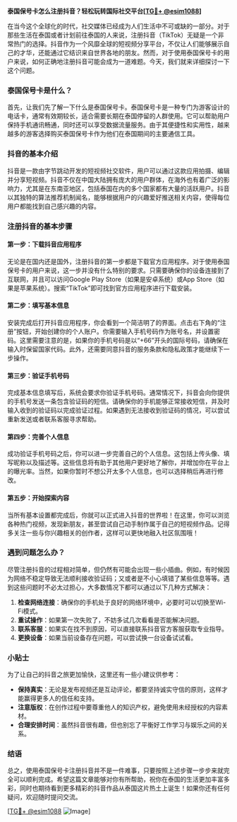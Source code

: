 **泰国保号卡怎么注册抖音？轻松玩转国际社交平台[[TG💪+ @esim1088](https://t.me/s/esim1088)]**

在当今这个全球化的时代，社交媒体已经成为人们生活中不可或缺的一部分。对于那些生活在泰国或者计划前往泰国的人来说，注册抖音（TikTok）无疑是一个非常热门的选择。抖音作为一个风靡全球的短视频分享平台，不仅让人们能够展示自己的才华，还能通过它结识来自世界各地的朋友。然而，对于使用泰国保号卡的用户来说，如何正确地注册抖音可能会成为一道难题。今天，我们就来详细探讨一下这个问题。

### 泰国保号卡是什么？

首先，让我们先了解一下什么是泰国保号卡。泰国保号卡是一种专门为游客设计的电话卡，通常有效期较长，适合需要长期在泰国停留的人群使用。它可以帮助用户保持手机通讯畅通，同时还可以享受数据流量服务。由于其便捷性和实用性，越来越多的游客选择购买泰国保号卡作为他们在泰国期间的主要通信工具。

### 抖音的基本介绍

抖音是一款由字节跳动开发的短视频社交软件，用户可以通过这款应用拍摄、编辑并分享短视频。抖音不仅在中国大陆拥有庞大的用户群体，在海外也有着广泛的影响力，尤其是在东南亚地区，包括泰国在内的多个国家都有大量的活跃用户。抖音以其独特的算法推荐机制闻名，能够根据用户的兴趣爱好推送相关内容，使得每位用户都能找到自己感兴趣的内容。

### 注册抖音的基本步骤

#### 第一步：下载抖音应用程序

无论是在国内还是国外，注册抖音的第一步都是下载官方应用程序。对于使用泰国保号卡的用户来说，这一步并没有什么特别的要求。只需要确保你的设备连接到了互联网，并且可以访问Google Play Store（如果是安卓系统）或App Store（如果是苹果系统）。搜索“TikTok”即可找到官方应用程序进行下载安装。

#### 第二步：填写基本信息

安装完成后打开抖音应用程序，你会看到一个简洁明了的界面。点击右下角的“注册”按钮，开始创建你的个人账户。你需要输入手机号码作为账号名，并设置密码。这里需要注意的是，如果你的手机号码是以“+66”开头的国际号码，请确保在输入时保留国家代码。此外，还需要同意抖音的服务条款和隐私政策才能继续下一步操作。

#### 第三步：验证手机号码

完成基本信息填写后，系统会要求你验证手机号码。通常情况下，抖音会向你提供的手机号发送一条包含验证码的短信。请确保你的手机能够正常接收短信，并及时输入收到的验证码以完成验证过程。如果遇到无法接收到验证码的情况，可以尝试重新发送或者联系客服寻求帮助。

#### 第四步：完善个人信息

成功验证手机号码之后，你可以进一步完善自己的个人信息。这包括上传头像、填写昵称以及描述等。这些信息将有助于其他用户更好地了解你，并增加你在平台上的曝光率。当然，如果你暂时不想公开太多个人信息，也可以选择稍后再进行修改。

#### 第五步：开始探索内容

当所有基本设置都完成后，你就可以正式进入抖音的世界啦！在这里，你可以浏览各种热门视频，发现新朋友，甚至尝试自己动手制作属于自己的短视频作品。记得多关注一些与你兴趣相关的创作者，这样可以更快地融入社区氛围哦！

### 遇到问题怎么办？

尽管注册抖音的过程相对简单，但仍然有可能会出现一些小插曲。例如，有时候因为网络不稳定导致无法顺利接收验证码；又或者是不小心填错了某些信息等等。遇到这些问题时不必太过担心，大多数情况下都可以通过以下几种方式解决：

1. **检查网络连接**：确保你的手机处于良好的网络环境中，必要时可以切换至Wi-Fi模式。
2. **重试操作**：如果第一次失败了，不妨多试几次看看是否能解决问题。
3. **联系客服**：如果实在找不到原因，可以直接联系抖音官方客服获取专业指导。
4. **更换设备**：如果当前设备存在问题，可以尝试换一台设备试试看。

### 小贴士

为了让自己的抖音之旅更加愉快，这里还有一些小建议供参考：

- **保持真实**：无论是发布视频还是互动评论，都要坚持诚实守信的原则，这样才能赢得更多人的信任和支持。
- **注意版权**：在创作过程中要尊重他人的知识产权，避免使用未经授权的内容素材。
- **合理安排时间**：虽然抖音很有趣，但也别忘了平衡好工作学习与娱乐之间的关系。

### 结语

总之，使用泰国保号卡注册抖音并不是一件难事，只要按照上述步骤一步步来就完全可以顺利完成。希望这篇文章能够对你有所帮助，祝你在泰国的生活更加丰富多彩，同时也期待看到更多精彩的抖音作品从泰国这片热土上诞生！如果你还有任何疑问，欢迎随时提问交流。

[[TG💪+ @esim1088](https://t.me/s/esim1088) ![Image](https://i.postimg.cc/4NQfJmqS/Snipaste-2025-05-13-00-14-12.png)]